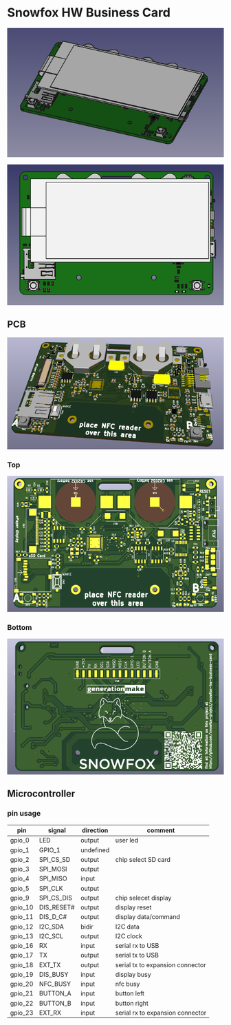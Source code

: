 # Snowfox HW Business Card

![snowfox-hw-business-card-complete iso rendering](docs/images/snowfox-hw-business-card-complete_iso.png)

![snowfox-hw-business-card-complete top rendering](docs/images/snowfox-hw-business-card-complete_top.png)

## PCB

![snowfox-hw-business-card rendering](docs/images/snowfox-hw-business-card_rendering.png)

### Top

![snowfox-hw-business-card PCB top](docs/images/snowfox-hw-business-card_top.png)

### Bottom

![snowfox-hw-business-card PCB bot](docs/images/snowfox-hw-business-card_bot.png)

## Microcontroller

### pin usage

| pin | signal | direction | comment |
|-----|----------|-------------|--------------|
| gpio_0 | LED | output | user led |
| gpio_1 | GPIO_1 | undefined | |
| gpio_2 | SPI_CS_SD | output | chip select SD card |
| gpio_3 | SPI_MOSI | output | |
| gpio_4 | SPI_MISO | input | |
| gpio_5 | SPI_CLK | output | |
| gpio_9 | SPI_CS_DIS | output | chip selecet display |
| gpio_10 | DIS_RESET# | output | display reset |
| gpio_11 | DIS_D_C# | output | display data/command |
| gpio_12 | I2C_SDA | bidir | I2C data |
| gpio_13 | I2C_SCL | output | I2C clock |
| gpio_16 | RX | input | serial rx to USB |
| gpio_17 | TX | output | serial tx to USB |
| gpio_18 | EXT_TX | output | serial tx to expansion connector |
| gpio_19 | DIS_BUSY | input | display busy |
| gpio_20 | NFC_BUSY | input | nfc busy |
| gpio_21 | BUTTON_A | input | button left |
| gpio_22 | BUTTON_B | input | button right |
| gpio_23 | EXT_RX | input | serial rx to expansion connector |


